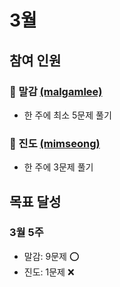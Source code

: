 # 3월

## 참여 인원

### 🎱 말감 [(malgamlee)](https://github.com/malgamlee)

- 한 주에 최소 5문제 풀기

### 🧶 진도 [(mimseong)](https://github.com/mimseong)

- 한 주에 3문제 풀기

## 목표 달성

### 3월 5주

- 말감: 9문제 ⭕️
- 진도: 1문제 ❌